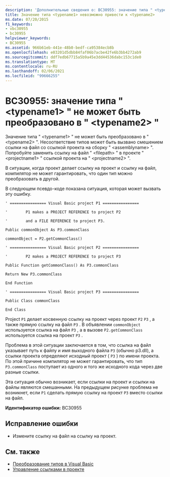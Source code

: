 ```yaml
---
description: 'Дополнительные сведения о: BC30955: значение типа " <typename1> " не может быть преобразовано в "<typename2>'
title: Значение типа <typename1> невозможно привести к <typename2>
ms.date: 07/20/2015
f1_keywords:
- vbc30955
- bc30955
helpviewer_keywords:
- BC30955
ms.assetid: 966b61eb-441e-48b0-bedf-ca95384ecb8b
ms.openlocfilehash: e03201d5dbb84faf06b7acbe42fe6b3bb4272ab9
ms.sourcegitcommit: ddf7edb67715a5b9a45e3dd44536dabc153c1de0
ms.translationtype: MT
ms.contentlocale: ru-RU
ms.lasthandoff: 02/06/2021
ms.locfileid: "99666255"
---
```

# <a name="bc30955-value-of-type-typename1-cannot-be-converted-to-typename2"></a>BC30955: значение типа " \<typename1> " не может быть преобразовано в " \<typename2> "

Значение типа " \<typename1> " не может быть преобразовано в " \<typename2> ". Несоответствие типов может быть вызвано смешением ссылки на файл со ссылкой проекта на сборку " \<assemblyname> ". Попробуйте заменить ссылку на файл " \<filepath> " в проекте " \<projectname1> " ссылкой проекта на " \<projectname2> ".

 В ситуации, когда проект делает ссылку на проект и ссылку на файл, компилятор не может гарантировать, что один тип можно преобразовать в другой.

 В следующем псевдо-коде показана ситуация, которая может вызвать эту ошибку.

 `' ================ Visual Basic project P1 ================`

 `'        P1 makes a PROJECT REFERENCE to project P2`

 `'        and a FILE REFERENCE to project P3.`

 `Public commonObject As P3.commonClass`

 `commonObject = P2.getCommonClass()`

 `' ================ Visual Basic project P2 ================`

 `'        P2 makes a PROJECT REFERENCE to project P3`

 `Public Function getCommonClass() As P3.commonClass`

 `Return New P3.commonClass`

 `End Function`

 `' ================ Visual Basic project P3 ================`

 `Public Class commonClass`

 `End Class`

 Project `P1` делает косвенную ссылку на проект через проект `P2` `P3` , а также прямую ссылку на файл `P3` . В объявлении `commonObject` используется ссылка на файл `P3` , а в вызове `P2.getCommonClass` используется ссылка на проект `P3` .

 Проблема в этой ситуации заключается в том, что ссылка на файл указывает путь к файлу и имя выходного файла `P3` (обычно p3.dll), а ссылки проекта определяют исходный проект ( `P3` ) по имени проекта. По этой причине компилятор не может гарантировать, что тип `P3.commonClass` поступает из одного и того же исходного кода через две разные ссылки.

 Эта ситуация обычно возникает, если ссылки на проект и ссылки на файлы являются смешанными. На предыдущем рисунке проблема не возникнет, если `P1` сделать прямую ссылку на проект `P3` вместо ссылки на файл.

 **Идентификатор ошибки:** BC30955

## <a name="to-correct-this-error"></a>Исправление ошибки

- Измените ссылку на файл на ссылку на проект.

## <a name="see-also"></a>См. также

- [Преобразование типов в Visual Basic](../../programming-guide/language-features/data-types/type-conversions.md)
- [Управление ссылками в проекте](/visualstudio/ide/managing-references-in-a-project)
